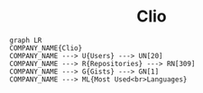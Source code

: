 <h1 align="center">Clio</h1>

```mermaid
graph LR
COMPANY_NAME{Clio}
COMPANY_NAME ---> U{Users} ---> UN[20]
COMPANY_NAME ---> R{Repositories} ---> RN[309]
COMPANY_NAME ---> G{Gists} ---> GN[1]
COMPANY_NAME ---> ML{Most Used<br>Languages}
```
